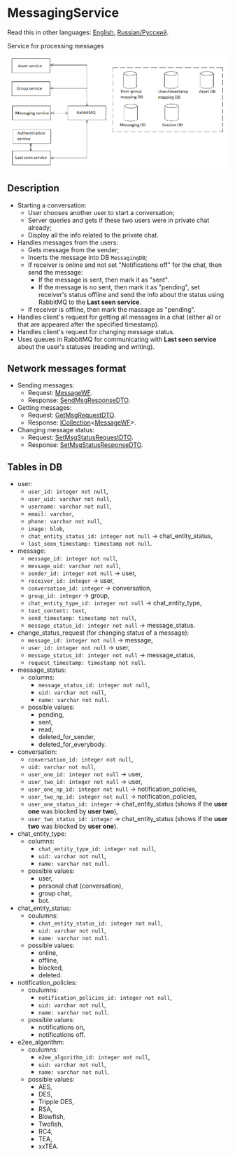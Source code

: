 # MessagingService

Read this in other languages: [English](MessagingService.md), [Russian/Русский](MessagingService.ru.md).

Service for processing messages 

![SystemOverview](../img/SystemOverview.png)

## Description  

- Starting a conversation: 
    - User chooses another user to start a conversation;
    - Server queries and gets if these two users were in private chat already; 
    - Display all the info related to the private chat.
- Handles messages from the users:
    - Gets message from the sender;
    - Inserts the message into DB `MessagingDB`;
    - If receiver is online and not set "Notifications off" for the chat, then send the message: 
        - If the message is sent, then mark it as "sent".
        - If the message is no sent, then mark it as "pending", set receiver's status offline and send the info about the status using RabbitMQ to the **Last seen service**.
    - If receiver is offline, then mark the massage as "pending".
- Handles client's request for getting all messages in a chat (either all or that are appeared after the specified timestamp).
- Handles client's request for changing message status.
- Uses queues in RabbitMQ for communicating with **Last seen service** about the user's statuses (reading and writing).

## Network messages format

- Sending messages: 
    - Request: [MessageWF](https://github.com/alexeysp11/workflow-lib/blob/main/docs/Models/Business/SocialCommunication/MessageWF.md).
    - Response: [SendMsgResponseDTO](https://github.com/alexeysp11/workflow-lib/blob/main/docs/Models/Business/SocialCommunication/DTOs/SendMsgResponseDTO.md).
- Getting messages:
    - Request: [GetMsgRequestDTO](https://github.com/alexeysp11/workflow-lib/blob/main/docs/Models/Business/SocialCommunication/DTOs/GetMsgRequestDTO.md).
    - Response: [ICollection](https://learn.microsoft.com/en-us/dotnet/api/system.collections.generic.icollection-1)<[MessageWF](https://github.com/alexeysp11/workflow-lib/blob/main/docs/Models/Business/SocialCommunication/MessageWF.md)>.
- Changing message status: 
    - Request: [SetMsgStatusRequestDTO](https://github.com/alexeysp11/workflow-lib/blob/main/docs/Models/Business/SocialCommunication/DTOs/SetMsgStatusRequestDTO.md).
    - Response: [SetMsgStatusResponseDTO](https://github.com/alexeysp11/workflow-lib/blob/main/docs/Models/Business/SocialCommunication/DTOs/SetMsgStatusResponseDTO.md).

## Tables in DB

- user: 
    - `user_id: integer not null`, 
    - `user_uid: varchar not null`, 
    - `username: varchar not null`, 
    - `email: varchar`, 
    - `phone: varchar not null`, 
    - `image: blob`, 
    - `chat_entity_status_id: integer not null` -> chat_entity_status, 
    - `last_seen_timestamp: timestamp not null`.
- message: 
    - `message_id: integer not null`, 
    - `message_uid: varchar not null`,
    - `sender_id: integer not null` -> user, 
    - `receiver_id: integer` -> user, 
    - `conversation_id: integer` -> conversation,
    - `group_id: integer` -> group,
    - `chat_entity_type_id: integer not null` -> chat_entity_type,
    - `text_content: text`, 
    - `send_timestamp: timestamp not null`, 
    - `message_status_id: integer not null` -> message_status.
- change_status_request (for changing status of a message):
    - `message_id: integer not null` -> message, 
    - `user_id: integer not null` -> user,
    - `message_status_id: integer not null` -> message_status,
    - `request_timestamp: timestamp not null`.
- message_status: 
    - columns: 
        - `message_status_id: integer not null`,
        - `uid: varchar not null`,
        - `name: varchar not null`.
    - possible values: 
        - pending, 
        - sent, 
        - read, 
        - deleted_for_sender,
        - deleted_for_everybody.
- conversation: 
    - `conversation_id: integer not null`,
    - `uid: varchar not null`,
    - `user_one_id: integer not null` -> user,
    - `user_two_id: integer not null` -> user,
    - `user_one_np_id: integer not null` -> notification_policies,
    - `user_two_np_id: integer not null` -> notification_policies, 
    - `user_one_status_id: integer` -> chat_entity_status (shows if the **user one** was blocked by **user two**), 
    - `user_two_status_id: integer` -> chat_entity_status (shows if the **user two** was blocked by **user one**).
- chat_entity_type:
    - columns: 
        - `chat_entity_type_id: integer not null`,
        - `uid: varchar not null`,
        - `name: varchar not null`.
    - possible values: 
        - user,
        - personal chat (conversation), 
        - group chat,
        - bot.
- chat_entity_status: 
    - coulumns: 
        - `chat_entity_status_id: integer not null`, 
        - `uid: varchar not null`,
        - `name: varchar not null`.
    - possible values:
        - online, 
        - offline, 
        - blocked, 
        - deleted.
- notification_policies:
    - coulumns: 
        - `notification_policies_id: integer not null`, 
        - `uid: varchar not null`,
        - `name: varchar not null`.
    - possible values: 
        - notifications on,
        - notifications off.
- e2ee_algorithm:
    - coulumns: 
        - `e2ee_algorithm_id: integer not null`, 
        - `uid: varchar not null`,
        - `name: varchar not null`.
    - possible values: 
        - AES,
        - DES,
        - Tripple DES, 
        - RSA, 
        - Blowfish, 
        - Twofish, 
        - RC4,
        - TEA, 
        - xxTEA.
